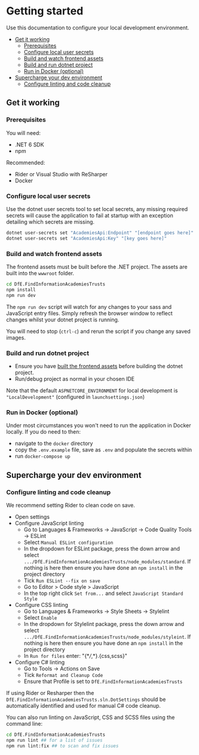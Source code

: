 # Getting started

Use this documentation to configure your local development environment.

- [Get it working](#get-it-working)
  - [Prerequisites](#prerequisites)
  - [Configure local user secrets](#configure-local-user-secrets)
  - [Build and watch frontend assets](#build-and-watch-frontend-assets)
  - [Build and run dotnet project](#build-and-run-dotnet-project)
  - [Run in Docker (optional)](#run-in-docker-optional)
- [Supercharge your dev environment](#supercharge-your-dev-environment)
  - [Configure linting and code cleanup](#configure-linting-and-code-cleanup)

## Get it working

### Prerequisites

You will need:

- .NET 6 SDK
- npm

Recommended:

- Rider or Visual Studio with ReSharper
- Docker

### Configure local user secrets

Use the dotnet user secrets tool to set local secrets, any missing required secrets will cause the application to fail at startup with an exception detailing which secrets are missing.

```bash
dotnet user-secrets set "AcademiesApi:Endpoint" "[endpoint goes here]"
dotnet user-secrets set "AcademiesApi:Key" "[key goes here]"
```

### Build and watch frontend assets

The frontend assets must be built before the .NET project. The assets are built into the `wwwroot` folder.

```bash
cd DfE.FindInformationAcademiesTrusts
npm install
npm run dev
```
The `npm run dev` script will watch for any changes to your sass and JavaScript entry files. Simply refresh the browser window to reflect changes whilst your dotnet project is running.

You will need to stop (`ctrl-c`) and rerun the script if you change any saved images.

### Build and run dotnet project

- Ensure you have [built the frontend assets](#build-and-watch-frontend-assets) before building the dotnet project.
- Run/debug project as normal in your chosen IDE

Note that the default `ASPNETCORE_ENVIRONMENT` for local development is `"LocalDevelopment"` (configured in `launchsettings.json`)

### Run in Docker (optional)

Under most circumstances you won't need to run the application in Docker locally. If you do need to then:

- navigate to the `docker` directory
- copy the `.env.example` file, save as `.env` and populate the secrets within
- run `docker-compose up`

## Supercharge your dev environment

### Configure linting and code cleanup

We recommend setting Rider to clean code on save.

- Open settings
- Configure JavaScript linting
  - Go to Languages & Frameworks -> JavaScript -> Code Quality Tools -> ESLint
  - Select `Manual ESLint configuration`
  - In the dropdown for ESLint package, press the down arrow and select `.../DfE.FindInformationAcademiesTrusts/node_modules/standard`. If nothing is here then ensure you have done an `npm install` in the project directory
  - Tick `Run ESLint --fix on save`
  - Go to Editor > Code style > JavaScript
  - In the top right click `Set from...` and select `JavaScript Standard Style`
- Configure CSS linting
  - Go to Languages & Frameworks -> Style Sheets -> Stylelint
  - Select `Enable`
  - In the dropdown for Stylelint package, press the down arrow and select `.../DfE.FindInformationAcademiesTrusts/node_modules/styleint`. If nothing is here then ensure you have done an `npm install` in the project directory
  - In `Run for files` enter: "{\*_/_,\*}.{css,scss}"
- Configure C# linting
  - Go to Tools -> Actions on Save
  - Tick `Reformat and Cleanup Code`
  - Ensure that Profile is set to `DfE.FindInformationAcademiesTrusts`

If using Rider or Resharper then the `DfE.FindInformationAcademiesTrusts.sln.DotSettings` should be automatically identified and used for manual C# code cleanup.

You can also run linting on JavaScript, CSS and SCSS files using the command line:

```bash
cd DfE.FindInformationAcademiesTrusts
npm run lint ## for a list of issues
npm run lint:fix ## to scan and fix issues
```
